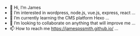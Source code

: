 - 👋 Hi, I’m James
- 👀 I’m interested in wordpress, node.js, vue.js, express, react ...
- 🌱 I’m currently learning the CMS platform Hexo ...
- 💞️ I’m looking to collaborate on anything that will improve me ...
- 📫 How to reach me https://jamespssmith.github.io/ ...

<!---
jamespssmith/jamespssmith is a ✨ special ✨ repository because its `README.md` (this file) appears on your GitHub profile.
You can click the Preview link to take a look at your changes.
--->

